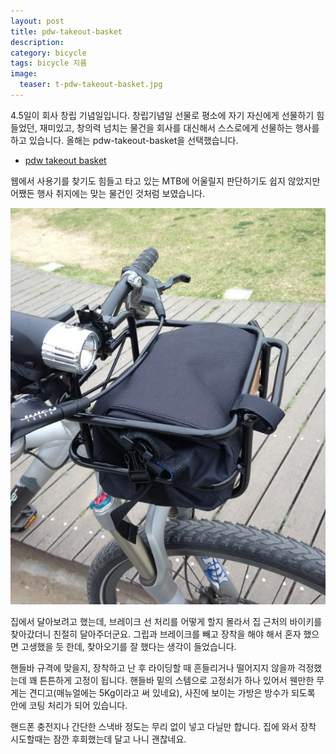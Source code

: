 ```yaml
---
layout: post
title: pdw-takeout-basket
description: 
category: bicycle
tags: bicycle 지름
image:
  teaser: t-pdw-takeout-basket.jpg
---
```


4.5일이 회사 창립 기념일입니다. 창립기념일 선물로 평소에 자기 자신에게 선물하기 힘들었던, 재미있고, 창의력 넘치는 물건을 회사를 대신해서 스스로에게 선물하는 행사를 하고 있습니다. 올해는 pdw-takeout-basket을 선택했습니다.

- [pdw takeout basket](http://www.funshop.co.kr/goods/detail/15485?t=c)

웹에서 사용기를 찾기도 힘들고 타고 있는 MTB에 어울릴지 판단하기도 쉽지 않았지만 어쨌든 행사 취지에는 맞는 물건인 것처럼 보였습니다.

![](/images/pdw-takeout-basket.jpg)

집에서 달아보려고 했는데, 브레이크 선 처리를 어떻게 할지 몰라서 집 근처의 바이키를 찾아갔더니 친절히 달아주더군요. 그립과 브레이크를 빼고 장착을 해야 해서 혼자 했으면 고생했을 듯 한데, 찾아오기를 잘 했다는 생각이 들었습니다.

핸들바 규격에 맞을지, 장착하고 난 후 라이딩할 때 흔들리거나 떨어지지 않을까 걱정했는데 꽤 튼튼하게 고정이 됩니다. 핸들바 밑의 스템으로 고정쇠가 하나 있어서 웬만한 무게는 견디고(매뉴얼에는 5Kg이라고 써 있네요), 사진에 보이는 가방은 방수가 되도록 안에 코팅 처리가 되어 있습니다. 

핸드폰 충전지나 간단한 스낵바 정도는 무리 없이 넣고 다닐만 합니다. 집에 와서 장착 시도할때는 잠깐 후회했는데 달고 나니 괜찮네요.

